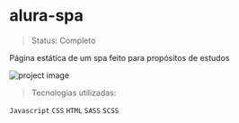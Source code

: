 # alura-spa

> Status: Completo

Página estática de um spa feito para propósitos de estudos 

![project image](imagens/alura-spa.png)

> Tecnologias utilizadas: 
> 
``Javascript``
``CSS``
``HTML``
``SASS``
``SCSS``
